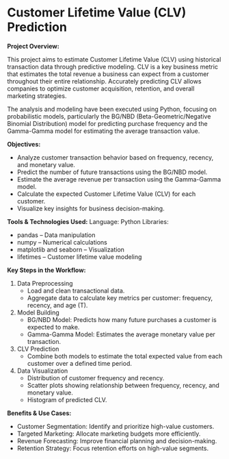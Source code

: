 # Customer Lifetime Value (CLV) Prediction

**Project Overview:**

This project aims to estimate Customer Lifetime Value (CLV) using historical transaction data through predictive modeling. CLV is a key business metric that estimates the total revenue a business can expect from a customer throughout their entire relationship. Accurately predicting CLV allows companies to optimize customer acquisition, retention, and overall marketing strategies.

The analysis and modeling have been executed using Python, focusing on probabilistic models, particularly the BG/NBD (Beta-Geometric/Negative Binomial Distribution) model for predicting purchase frequency and the Gamma-Gamma model for estimating the average transaction value.

**Objectives:**
- Analyze customer transaction behavior based on frequency, recency, and monetary value.
- Predict the number of future transactions using the BG/NBD model.
- Estimate the average revenue per transaction using the Gamma-Gamma model.
- Calculate the expected Customer Lifetime Value (CLV) for each customer.
- Visualize key insights for business decision-making.
  
**Tools & Technologies Used:**
Language: Python
Libraries:
- pandas – Data manipulation
- numpy – Numerical calculations
- matplotlib and seaborn – Visualization
- lifetimes – Customer lifetime value modeling
  
**Key Steps in the Workflow:**
1. Data Preprocessing
   - Load and clean transactional data.
   - Aggregate data to calculate key metrics per customer: frequency, recency, and age (T).
2. Model Building
   - BG/NBD Model: Predicts how many future purchases a customer is expected to make.
   - Gamma-Gamma Model: Estimates the average monetary value per transaction.
3. CLV Prediction
   - Combine both models to estimate the total expected value from each customer over a defined time period.
4. Data Visualization
   - Distribution of customer frequency and recency.
   - Scatter plots showing relationship between frequency, recency, and monetary value.
   - Histogram of predicted CLV.

**Benefits & Use Cases:**
- Customer Segmentation: Identify and prioritize high-value customers.
- Targeted Marketing: Allocate marketing budgets more efficiently.
- Revenue Forecasting: Improve financial planning and decision-making.
- Retention Strategy: Focus retention efforts on high-value segments.


